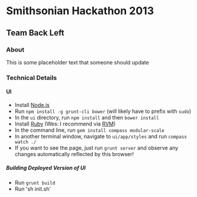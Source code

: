 # Smithsonian Hackathon 2013
## Team Back Left

### About

This is some placeholder text that someone should update

### Technical Details

#### UI

*    Install [Node.js](http://nodejs.org)
*    Run `npm install -g grunt-cli bower` (will likely have to prefix with `sudo`)
*    In the `ui` directory, run `npm install` and then `bower install`
*    Install [Ruby](http://ruby-lang.org) (Wes: I recommend via [RVM](http://rvm.io))
*    In the command line, run `gem install compass modular-scale`
*    In another terminal window, navigate to `ui/app/styles` and run `compass watch ./`
*    If you want to see the page, just run `grunt server` and observe any changes automatically reflected by this browser!

##### Building Deployed Version of UI

*    Run `grunt build`
*    Run 'sh init.sh'
